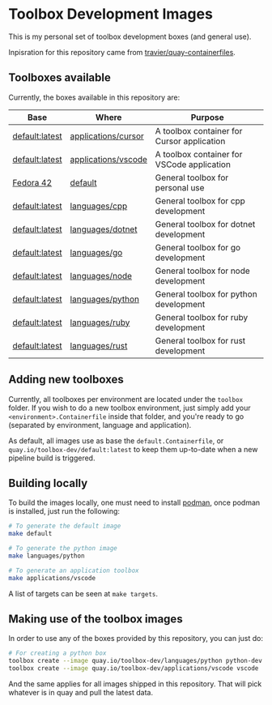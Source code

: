 # Toolbox Development Images

This is my personal set of toolbox development boxes (and general use). 

Inpisration for this repository came from [travier/quay-containerfiles](https://github.com/travier/quay-containerfiles).

## Toolboxes available

Currently, the boxes available in this repository are: 

<!-- START OF AUTOMATIC TABLE GENERATION -->

|Base|Where|Purpose|
|---|---|---|
|[default:latest](https://quay.io/repository/toolbox-dev/default:latest)|[applications/cursor](https://quay.io/repository/toolbox-dev/applications/cursor)|A toolbox container for Cursor application|
|[default:latest](https://quay.io/repository/toolbox-dev/default:latest)|[applications/vscode](https://quay.io/repository/toolbox-dev/applications/vscode)|A toolbox container for VSCode application|
|[Fedora 42](registry.fedoraproject.org/fedora-toolbox:42)|[default](https://quay.io/repository/toolbox-dev/default)|General toolbox for personal use|
|[default:latest](https://quay.io/repository/toolbox-dev/default:latest)|[languages/cpp](https://quay.io/repository/toolbox-dev/languages/cpp)|General toolbox for cpp development|
|[default:latest](https://quay.io/repository/toolbox-dev/default:latest)|[languages/dotnet](https://quay.io/repository/toolbox-dev/languages/dotnet)|General toolbox for dotnet development|
|[default:latest](https://quay.io/repository/toolbox-dev/default:latest)|[languages/go](https://quay.io/repository/toolbox-dev/languages/go)|General toolbox for go development|
|[default:latest](https://quay.io/repository/toolbox-dev/default:latest)|[languages/node](https://quay.io/repository/toolbox-dev/languages/node)|General toolbox for node development|
|[default:latest](https://quay.io/repository/toolbox-dev/default:latest)|[languages/python](https://quay.io/repository/toolbox-dev/languages/python)|General toolbox for python development|
|[default:latest](https://quay.io/repository/toolbox-dev/default:latest)|[languages/ruby](https://quay.io/repository/toolbox-dev/languages/ruby)|General toolbox for ruby development|
|[default:latest](https://quay.io/repository/toolbox-dev/default:latest)|[languages/rust](https://quay.io/repository/toolbox-dev/languages/rust)|General toolbox for rust development|

<!-- END OF AUTOMATIC TABLE GENERATION -->

## Adding new toolboxes

Currently, all toolboxes per environment are located under the `toolbox`
folder. If you wish to do a new toolbox environment, just simply add your
`<environment>.Containerfile` inside that folder, and you're ready to go (separated by environment, language and application).

As default, all images use as base the `default.Containerfile`, or
`quay.io/toolbox-dev/default:latest` to keep them up-to-date when a new pipeline
build is triggered.

## Building locally

To build the images locally, one must need to install
[podman](https://podman.io/), once podman is installed, just run the following: 

```bash
# To generate the default image
make default 

# To generate the python image
make languages/python

# To generate an application toolbox
make applications/vscode
```

A list of targets can be seen at `make targets`.

## Making use of the toolbox images

In order to use any of the boxes provided by this repository, you can just do: 

```bash
# For creating a python box
toolbox create --image quay.io/toolbox-dev/languages/python python-dev
toolbox create --image quay.io/toolbox-dev/applications/vscode vscode
```

And the same applies for all images shipped in this repository. That will pick
whatever is in quay and pull the latest data. 
